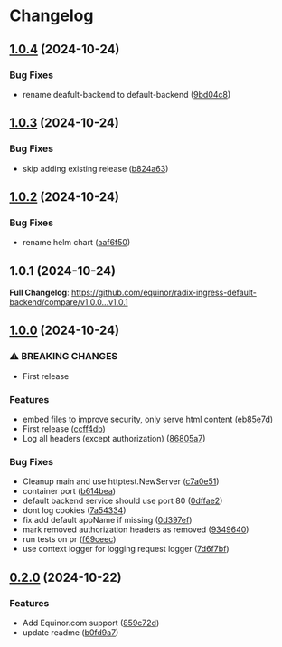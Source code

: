 # Changelog

## [1.0.4](https://github.com/equinor/radix-ingress-default-backend/compare/v1.0.3...v1.0.4) (2024-10-24)


### Bug Fixes

* rename deafult-backend to default-backend ([9bd04c8](https://github.com/equinor/radix-ingress-default-backend/commit/9bd04c8db260fd07e54436c5918174e780724df0))

## [1.0.3](https://github.com/equinor/radix-ingress-default-backend/compare/v1.0.2...v1.0.3) (2024-10-24)


### Bug Fixes

* skip adding existing release ([b824a63](https://github.com/equinor/radix-ingress-default-backend/commit/b824a630e22e46aa1ba495c2ba9fda8e85ab69ca))

## [1.0.2](https://github.com/equinor/radix-ingress-default-backend/compare/v1.0.1...v1.0.2) (2024-10-24)


### Bug Fixes

* rename helm chart ([aaf6f50](https://github.com/equinor/radix-ingress-default-backend/commit/aaf6f5086eb437b029b88372b336e47bba93978d))

## 1.0.1 (2024-10-24)

**Full Changelog**: https://github.com/equinor/radix-ingress-default-backend/compare/v1.0.0...v1.0.1

## [1.0.0](https://github.com/equinor/radix-ingress-default-backend/compare/v0.2.0...v1.0.0) (2024-10-24)


### ⚠ BREAKING CHANGES

* First release

### Features

* embed files to improve security, only serve html content ([eb85e7d](https://github.com/equinor/radix-ingress-default-backend/commit/eb85e7d5f21c35460f4c259ec4bb21ab34ee55b7))
* First release ([ccff4db](https://github.com/equinor/radix-ingress-default-backend/commit/ccff4db3732c189771f260d446a0f0d1c82bf4d0))
* Log all headers (except authorization) ([86805a7](https://github.com/equinor/radix-ingress-default-backend/commit/86805a7a391b06e69f9c8fa7c15d84719d89d4b5))


### Bug Fixes

* Cleanup main and use httptest.NewServer ([c7a0e51](https://github.com/equinor/radix-ingress-default-backend/commit/c7a0e512da2168df6c5e2c5aa972d92eb8232917))
* container port ([b614bea](https://github.com/equinor/radix-ingress-default-backend/commit/b614bea48494ae1762e741d3f5ccb5063d535136))
* default backend service should use port 80 ([0dffae2](https://github.com/equinor/radix-ingress-default-backend/commit/0dffae243f797c1d9c13453fb66d5ca860491973))
* dont log cookies ([7a54334](https://github.com/equinor/radix-ingress-default-backend/commit/7a5433452c029c58c6eac24a5cb87e0596fc568d))
* fix add default appName if missing ([0d397ef](https://github.com/equinor/radix-ingress-default-backend/commit/0d397efe4988140fd89dc2f9aeb3d467bd65ceae))
* mark removed authorization headers as removed ([9349640](https://github.com/equinor/radix-ingress-default-backend/commit/9349640fc67b217bcdb5cd1e16ed7115895e3de2))
* run tests on pr ([f69ceec](https://github.com/equinor/radix-ingress-default-backend/commit/f69ceecf753c8ec95a6e69fcb236479d72cc789d))
* use context logger for logging request logger ([7d6f7bf](https://github.com/equinor/radix-ingress-default-backend/commit/7d6f7bf93813b9971be88a304f35595def0b5db9))

## [0.2.0](https://github.com/equinor/radix-ingress-default-backend/compare/v0.1.0...v0.2.0) (2024-10-22)


### Features

* Add Equinor.com support ([859c72d](https://github.com/equinor/radix-ingress-default-backend/commit/859c72d40e0e2214a54195d02dc5172ab26d9b83))
* update readme ([b0fd9a7](https://github.com/equinor/radix-ingress-default-backend/commit/b0fd9a7a909ab04716173306128f6ba51c88b320))
